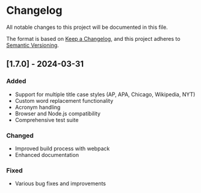 # Changelog

All notable changes to this project will be documented in this file.

The format is based on [Keep a Changelog](https://keepachangelog.com/en/1.0.0/),
and this project adheres to [Semantic Versioning](https://semver.org/spec/v2.0.0.html).

## [1.7.0] - 2024-03-31

### Added
- Support for multiple title case styles (AP, APA, Chicago, Wikipedia, NYT)
- Custom word replacement functionality
- Acronym handling
- Browser and Node.js compatibility
- Comprehensive test suite

### Changed
- Improved build process with webpack
- Enhanced documentation

### Fixed
- Various bug fixes and improvements 
